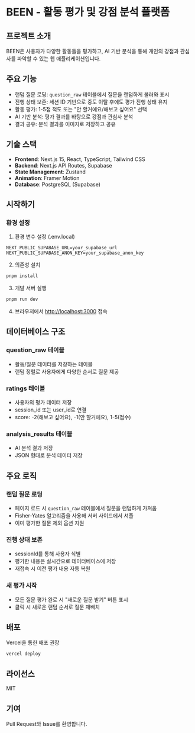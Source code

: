 # BEEN - 활동 평가 및 강점 분석 플랫폼

## 프로젝트 소개
BEEN은 사용자가 다양한 활동들을 평가하고, AI 기반 분석을 통해 개인의 강점과 관심사를 파악할 수 있는 웹 애플리케이션입니다.

## 주요 기능
- 랜덤 질문 로딩: `question_raw` 테이블에서 질문을 랜덤하게 불러와 표시
- 진행 상태 보존: 세션 ID 기반으로 중도 이탈 후에도 평가 진행 상태 유지
- 활동 평가: 1-5점 척도 또는 "안 할거에요/해보고 싶어요" 선택
- AI 기반 분석: 평가 결과를 바탕으로 강점과 관심사 분석
- 결과 공유: 분석 결과를 이미지로 저장하고 공유

## 기술 스택
- **Frontend**: Next.js 15, React, TypeScript, Tailwind CSS
- **Backend**: Next.js API Routes, Supabase
- **State Management**: Zustand
- **Animation**: Framer Motion
- **Database**: PostgreSQL (Supabase)

## 시작하기

### 환경 설정
1. 환경 변수 설정 (.env.local)
```
NEXT_PUBLIC_SUPABASE_URL=your_supabase_url
NEXT_PUBLIC_SUPABASE_ANON_KEY=your_supabase_anon_key
```

2. 의존성 설치
```bash
pnpm install
```

3. 개발 서버 실행
```bash
pnpm run dev
```

4. 브라우저에서 [http://localhost:3000](http://localhost:3000) 접속

## 데이터베이스 구조

### question_raw 테이블
- 활동/질문 데이터를 저장하는 테이블
- 랜덤 정렬로 사용자에게 다양한 순서로 질문 제공

### ratings 테이블
- 사용자의 평가 데이터 저장
- session_id 또는 user_id로 연결
- score: -2(해보고 싶어요), -1(안 할거에요), 1-5(점수)

### analysis_results 테이블
- AI 분석 결과 저장
- JSON 형태로 분석 데이터 저장

## 주요 로직

### 랜덤 질문 로딩
- 페이지 로드 시 `question_raw` 테이블에서 질문을 랜덤하게 가져옴
- Fisher-Yates 알고리즘을 사용해 서버 사이드에서 셔플
- 이미 평가한 질문 제외 옵션 지원

### 진행 상태 보존
- sessionId를 통해 사용자 식별
- 평가한 내용은 실시간으로 데이터베이스에 저장
- 재접속 시 이전 평가 내용 자동 복원

### 새 평가 시작
- 모든 질문 평가 완료 시 "새로운 질문 받기" 버튼 표시
- 클릭 시 새로운 랜덤 순서로 질문 재배치

## 배포
Vercel을 통한 배포 권장
```bash
vercel deploy
```

## 라이선스
MIT

## 기여
Pull Request와 Issue를 환영합니다.